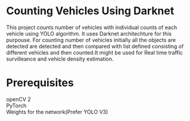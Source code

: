 # Counting Vehicles Using Darknet
This project counts number of vehicles with individual counts of each vehicle using YOLO algorithm.
 It uses Darknet architechture for this purpouse.
 For counting number of vehicles initially all the objects are detected are detected and then compared with list defined consisting of different vehicles and then counted.It might be used for Real time traffic survilleance and vehicle density estimation.

# Prerequisites
openCV 2 <br />
PyTorch <br />
Weights for the network(Prefer YOLO V3)

